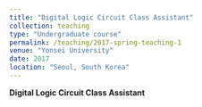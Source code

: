 ```yaml
---
title: "Digital Logic Circuit Class Assistant"
collection: teaching
type: "Undergraduate course"
permalink: /teaching/2017-spring-teaching-1
venue: "Yonsei University"
date: 2017
location: "Seoul, South Korea"
---
```


**Digital Logic Circuit Class Assistant**
